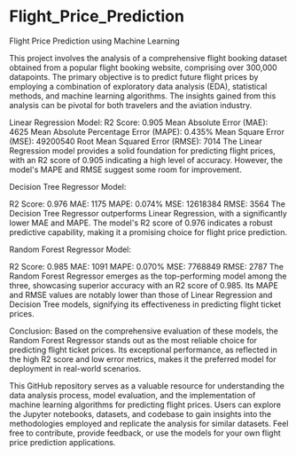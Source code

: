 # Flight_Price_Prediction
Flight Price Prediction using Machine Learning

This project involves the analysis of a comprehensive flight booking dataset obtained from a popular flight booking website, comprising over 300,000 datapoints. The primary objective is to predict future flight prices by employing a combination of exploratory data analysis (EDA), statistical methods, and machine learning algorithms. The insights gained from this analysis can be pivotal for both travelers and the aviation industry.

Linear Regression Model:
R2 Score: 0.905
Mean Absolute Error (MAE): 4625
Mean Absolute Percentage Error (MAPE): 0.435%
Mean Square Error (MSE): 49200540
Root Mean Squared Error (RMSE): 7014
The Linear Regression model provides a solid foundation for predicting flight prices, with an R2 score of 0.905 indicating a high level of accuracy. However, the model's MAPE and RMSE suggest some room for improvement.

Decision Tree Regressor Model:

R2 Score: 0.976
MAE: 1175
MAPE: 0.074%
MSE: 12618384
RMSE: 3564
The Decision Tree Regressor outperforms Linear Regression, with a significantly lower MAE and MAPE. The model's R2 score of 0.976 indicates a robust predictive capability, making it a promising choice for flight price prediction.

Random Forest Regressor Model:

R2 Score: 0.985
MAE: 1091
MAPE: 0.070%
MSE: 7768849
RMSE: 2787
The Random Forest Regressor emerges as the top-performing model among the three, showcasing superior accuracy with an R2 score of 0.985. Its MAPE and RMSE values are notably lower than those of Linear Regression and Decision Tree models, signifying its effectiveness in predicting flight ticket prices.

Conclusion:
Based on the comprehensive evaluation of these models, the Random Forest Regressor stands out as the most reliable choice for predicting flight ticket prices. Its exceptional performance, as reflected in the high R2 score and low error metrics, makes it the preferred model for deployment in real-world scenarios.

This GitHub repository serves as a valuable resource for understanding the data analysis process, model evaluation, and the implementation of machine learning algorithms for predicting flight prices. Users can explore the Jupyter notebooks, datasets, and codebase to gain insights into the methodologies employed and replicate the analysis for similar datasets. Feel free to contribute, provide feedback, or use the models for your own flight price prediction applications.
